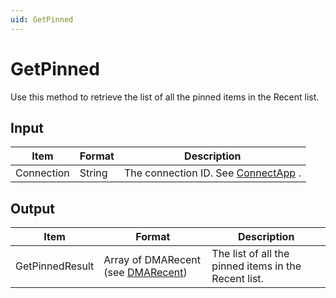 ```yaml
---
uid: GetPinned
---
```


# GetPinned

Use this method to retrieve the list of all the pinned items in the Recent list.

## Input

| Item       | Format | Description                                                                      |
|------------|--------|----------------------------------------------------------------------------------|
| Connection | String | The connection ID. See [ConnectApp](xref:ConnectApp) . |

## Output

| Item            | Format                                                                      | Description                                          |
|-----------------|-----------------------------------------------------------------------------|------------------------------------------------------|
| GetPinnedResult | Array of DMARecent (see [DMARecent](xref:DMARecent)) | The list of all the pinned items in the Recent list. |

